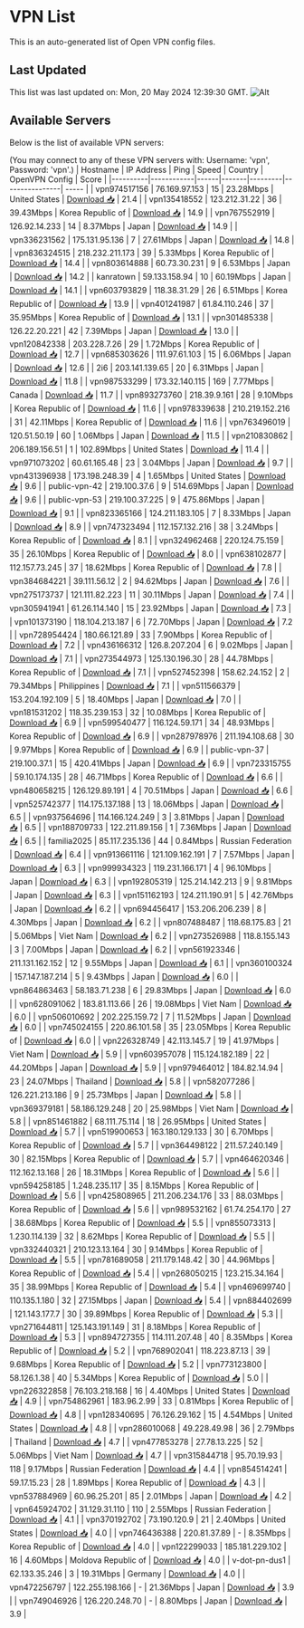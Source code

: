 # VPN List

This is an auto-generated list of Open VPN config files.

## Last Updated

This list was last updated on: Mon, 20 May 2024 12:39:30 GMT.
![Alt](https://repobeats.axiom.co/api/embed/186b98318ef1479477931607c1ad7d823f12451f.svg "Repobeats analytics image")

## Available Servers

Below is the list of available VPN servers:

(You may connect to any of these VPN servers with: Username: 'vpn', Password: 'vpn'.)
| Hostname | IP Address | Ping | Speed | Country | OpenVPN Config | Score |
|----------|------------|------|-------|---------|----------------| ----- |
| vpn974517156 | 76.169.97.153 | 15 | 23.28Mbps | United States | [Download 📥](./configs/server_0_US.ovpn) | 21.4 |
| vpn135418552 | 123.212.31.22 | 36 | 39.43Mbps | Korea Republic of | [Download 📥](./configs/server_1_KR.ovpn) | 14.9 |
| vpn767552919 | 126.92.14.233 | 14 | 8.37Mbps | Japan | [Download 📥](./configs/server_2_JP.ovpn) | 14.9 |
| vpn336231562 | 175.131.95.136 | 7 | 27.61Mbps | Japan | [Download 📥](./configs/server_3_JP.ovpn) | 14.8 |
| vpn836324515 | 218.232.211.173 | 39 | 5.33Mbps | Korea Republic of | [Download 📥](./configs/server_4_KR.ovpn) | 14.4 |
| vpn803614888 | 60.73.30.231 | 9 | 6.53Mbps | Japan | [Download 📥](./configs/server_5_JP.ovpn) | 14.2 |
| kanratown | 59.133.158.94 | 10 | 60.19Mbps | Japan | [Download 📥](./configs/server_6_JP.ovpn) | 14.1 |
| vpn603793829 | 118.38.31.29 | 26 | 6.51Mbps | Korea Republic of | [Download 📥](./configs/server_7_KR.ovpn) | 13.9 |
| vpn401241987 | 61.84.110.246 | 37 | 35.95Mbps | Korea Republic of | [Download 📥](./configs/server_8_KR.ovpn) | 13.1 |
| vpn301485338 | 126.22.20.221 | 42 | 7.39Mbps | Japan | [Download 📥](./configs/server_9_JP.ovpn) | 13.0 |
| vpn120842338 | 203.228.7.26 | 29 | 1.72Mbps | Korea Republic of | [Download 📥](./configs/server_10_KR.ovpn) | 12.7 |
| vpn685303626 | 111.97.61.103 | 15 | 6.06Mbps | Japan | [Download 📥](./configs/server_11_JP.ovpn) | 12.6 |
| 2i6 | 203.141.139.65 | 20 | 6.31Mbps | Japan | [Download 📥](./configs/server_12_JP.ovpn) | 11.8 |
| vpn987533299 | 173.32.140.115 | 169 | 7.77Mbps | Canada | [Download 📥](./configs/server_13_CA.ovpn) | 11.7 |
| vpn893273760 | 218.39.9.161 | 28 | 9.10Mbps | Korea Republic of | [Download 📥](./configs/server_14_KR.ovpn) | 11.6 |
| vpn978339638 | 210.219.152.216 | 31 | 42.11Mbps | Korea Republic of | [Download 📥](./configs/server_15_KR.ovpn) | 11.6 |
| vpn763496019 | 120.51.50.19 | 60 | 1.06Mbps | Japan | [Download 📥](./configs/server_16_JP.ovpn) | 11.5 |
| vpn210830862 | 206.189.156.51 | 1 | 102.89Mbps | United States | [Download 📥](./configs/server_17_US.ovpn) | 11.4 |
| vpn971073202 | 60.61.165.48 | 23 | 3.04Mbps | Japan | [Download 📥](./configs/server_18_JP.ovpn) | 9.7 |
| vpn431396938 | 173.198.248.39 | 4 | 1.65Mbps | United States | [Download 📥](./configs/server_19_US.ovpn) | 9.6 |
| public-vpn-42 | 219.100.37.6 | 9 | 514.69Mbps | Japan | [Download 📥](./configs/server_20_JP.ovpn) | 9.6 |
| public-vpn-53 | 219.100.37.225 | 9 | 475.86Mbps | Japan | [Download 📥](./configs/server_21_JP.ovpn) | 9.1 |
| vpn823365166 | 124.211.183.105 | 7 | 8.33Mbps | Japan | [Download 📥](./configs/server_22_JP.ovpn) | 8.9 |
| vpn747323494 | 112.157.132.216 | 38 | 3.24Mbps | Korea Republic of | [Download 📥](./configs/server_23_KR.ovpn) | 8.1 |
| vpn324962468 | 220.124.75.159 | 35 | 26.10Mbps | Korea Republic of | [Download 📥](./configs/server_24_KR.ovpn) | 8.0 |
| vpn638102877 | 112.157.73.245 | 37 | 18.62Mbps | Korea Republic of | [Download 📥](./configs/server_25_KR.ovpn) | 7.8 |
| vpn384684221 | 39.111.56.12 | 2 | 94.62Mbps | Japan | [Download 📥](./configs/server_26_JP.ovpn) | 7.6 |
| vpn275173737 | 121.111.82.223 | 11 | 30.11Mbps | Japan | [Download 📥](./configs/server_27_JP.ovpn) | 7.4 |
| vpn305941941 | 61.26.114.140 | 15 | 23.92Mbps | Japan | [Download 📥](./configs/server_28_JP.ovpn) | 7.3 |
| vpn101373190 | 118.104.213.187 | 6 | 72.70Mbps | Japan | [Download 📥](./configs/server_29_JP.ovpn) | 7.2 |
| vpn728954424 | 180.66.121.89 | 33 | 7.90Mbps | Korea Republic of | [Download 📥](./configs/server_30_KR.ovpn) | 7.2 |
| vpn436166312 | 126.8.207.204 | 6 | 9.02Mbps | Japan | [Download 📥](./configs/server_31_JP.ovpn) | 7.1 |
| vpn273544973 | 125.130.196.30 | 28 | 44.78Mbps | Korea Republic of | [Download 📥](./configs/server_32_KR.ovpn) | 7.1 |
| vpn527452398 | 158.62.24.152 | 2 | 79.34Mbps | Philippines | [Download 📥](./configs/server_33_PH.ovpn) | 7.1 |
| vpn511566379 | 153.204.192.109 | 5 | 18.40Mbps | Japan | [Download 📥](./configs/server_34_JP.ovpn) | 7.0 |
| vpn181531202 | 118.35.239.153 | 32 | 10.08Mbps | Korea Republic of | [Download 📥](./configs/server_35_KR.ovpn) | 6.9 |
| vpn599540477 | 116.124.59.171 | 34 | 48.93Mbps | Korea Republic of | [Download 📥](./configs/server_36_KR.ovpn) | 6.9 |
| vpn287978976 | 211.194.108.68 | 30 | 9.97Mbps | Korea Republic of | [Download 📥](./configs/server_37_KR.ovpn) | 6.9 |
| public-vpn-37 | 219.100.37.1 | 15 | 420.41Mbps | Japan | [Download 📥](./configs/server_38_JP.ovpn) | 6.9 |
| vpn723315755 | 59.10.174.135 | 28 | 46.71Mbps | Korea Republic of | [Download 📥](./configs/server_39_KR.ovpn) | 6.6 |
| vpn480658215 | 126.129.89.191 | 4 | 70.51Mbps | Japan | [Download 📥](./configs/server_40_JP.ovpn) | 6.6 |
| vpn525742377 | 114.175.137.188 | 13 | 18.06Mbps | Japan | [Download 📥](./configs/server_41_JP.ovpn) | 6.5 |
| vpn937564696 | 114.166.124.249 | 3 | 3.81Mbps | Japan | [Download 📥](./configs/server_42_JP.ovpn) | 6.5 |
| vpn188709733 | 122.211.89.156 | 1 | 7.36Mbps | Japan | [Download 📥](./configs/server_43_JP.ovpn) | 6.5 |
| familia2025 | 85.117.235.136 | 44 | 0.84Mbps | Russian Federation | [Download 📥](./configs/server_44_RU.ovpn) | 6.4 |
| vpn913661116 | 121.109.162.191 | 7 | 7.57Mbps | Japan | [Download 📥](./configs/server_45_JP.ovpn) | 6.3 |
| vpn999934323 | 119.231.166.171 | 4 | 96.10Mbps | Japan | [Download 📥](./configs/server_46_JP.ovpn) | 6.3 |
| vpn192805319 | 125.214.142.213 | 9 | 9.81Mbps | Japan | [Download 📥](./configs/server_47_JP.ovpn) | 6.3 |
| vpn151162193 | 124.211.190.91 | 5 | 42.76Mbps | Japan | [Download 📥](./configs/server_48_JP.ovpn) | 6.2 |
| vpn694456417 | 153.206.206.239 | 8 | 4.30Mbps | Japan | [Download 📥](./configs/server_49_JP.ovpn) | 6.2 |
| vpn807488487 | 118.68.175.83 | 21 | 5.06Mbps | Viet Nam | [Download 📥](./configs/server_50_VN.ovpn) | 6.2 |
| vpn273526988 | 118.8.155.143 | 3 | 7.00Mbps | Japan | [Download 📥](./configs/server_51_JP.ovpn) | 6.2 |
| vpn561923346 | 211.131.162.152 | 12 | 9.55Mbps | Japan | [Download 📥](./configs/server_52_JP.ovpn) | 6.1 |
| vpn360100324 | 157.147.187.214 | 5 | 9.43Mbps | Japan | [Download 📥](./configs/server_53_JP.ovpn) | 6.0 |
| vpn864863463 | 58.183.71.238 | 6 | 29.83Mbps | Japan | [Download 📥](./configs/server_54_JP.ovpn) | 6.0 |
| vpn628091062 | 183.81.113.66 | 26 | 19.08Mbps | Viet Nam | [Download 📥](./configs/server_55_VN.ovpn) | 6.0 |
| vpn506010692 | 202.225.159.72 | 7 | 11.52Mbps | Japan | [Download 📥](./configs/server_56_JP.ovpn) | 6.0 |
| vpn745024155 | 220.86.101.58 | 35 | 23.05Mbps | Korea Republic of | [Download 📥](./configs/server_57_KR.ovpn) | 6.0 |
| vpn226328749 | 42.113.145.7 | 19 | 41.97Mbps | Viet Nam | [Download 📥](./configs/server_58_VN.ovpn) | 5.9 |
| vpn603957078 | 115.124.182.189 | 22 | 44.20Mbps | Japan | [Download 📥](./configs/server_59_JP.ovpn) | 5.9 |
| vpn979464012 | 184.82.14.94 | 23 | 24.07Mbps | Thailand | [Download 📥](./configs/server_60_TH.ovpn) | 5.8 |
| vpn582077286 | 126.221.213.186 | 9 | 25.73Mbps | Japan | [Download 📥](./configs/server_61_JP.ovpn) | 5.8 |
| vpn369379181 | 58.186.129.248 | 20 | 25.98Mbps | Viet Nam | [Download 📥](./configs/server_62_VN.ovpn) | 5.8 |
| vpn851461882 | 68.111.75.114 | 18 | 26.95Mbps | United States | [Download 📥](./configs/server_63_US.ovpn) | 5.7 |
| vpn519900653 | 163.180.129.133 | 30 | 6.70Mbps | Korea Republic of | [Download 📥](./configs/server_64_KR.ovpn) | 5.7 |
| vpn364498122 | 211.57.240.149 | 30 | 82.15Mbps | Korea Republic of | [Download 📥](./configs/server_65_KR.ovpn) | 5.7 |
| vpn464620346 | 112.162.13.168 | 26 | 18.31Mbps | Korea Republic of | [Download 📥](./configs/server_66_KR.ovpn) | 5.6 |
| vpn594258185 | 1.248.235.117 | 35 | 8.15Mbps | Korea Republic of | [Download 📥](./configs/server_67_KR.ovpn) | 5.6 |
| vpn425808965 | 211.206.234.176 | 33 | 88.03Mbps | Korea Republic of | [Download 📥](./configs/server_68_KR.ovpn) | 5.6 |
| vpn989532162 | 61.74.254.170 | 27 | 38.68Mbps | Korea Republic of | [Download 📥](./configs/server_69_KR.ovpn) | 5.5 |
| vpn855073313 | 1.230.114.139 | 32 | 8.62Mbps | Korea Republic of | [Download 📥](./configs/server_70_KR.ovpn) | 5.5 |
| vpn332440321 | 210.123.13.164 | 30 | 9.14Mbps | Korea Republic of | [Download 📥](./configs/server_71_KR.ovpn) | 5.5 |
| vpn781689058 | 211.179.148.42 | 30 | 44.96Mbps | Korea Republic of | [Download 📥](./configs/server_72_KR.ovpn) | 5.4 |
| vpn268050215 | 123.215.34.164 | 35 | 38.99Mbps | Korea Republic of | [Download 📥](./configs/server_73_KR.ovpn) | 5.4 |
| vpn469699740 | 110.135.1.180 | 32 | 27.15Mbps | Japan | [Download 📥](./configs/server_74_JP.ovpn) | 5.4 |
| vpn884402699 | 121.143.177.7 | 30 | 39.89Mbps | Korea Republic of | [Download 📥](./configs/server_75_KR.ovpn) | 5.3 |
| vpn271644811 | 125.143.191.149 | 31 | 8.18Mbps | Korea Republic of | [Download 📥](./configs/server_76_KR.ovpn) | 5.3 |
| vpn894727355 | 114.111.207.48 | 40 | 8.35Mbps | Korea Republic of | [Download 📥](./configs/server_77_KR.ovpn) | 5.2 |
| vpn768902041 | 118.223.87.13 | 39 | 9.68Mbps | Korea Republic of | [Download 📥](./configs/server_78_KR.ovpn) | 5.2 |
| vpn773123800 | 58.126.1.38 | 40 | 5.34Mbps | Korea Republic of | [Download 📥](./configs/server_79_KR.ovpn) | 5.0 |
| vpn226322858 | 76.103.218.168 | 16 | 4.40Mbps | United States | [Download 📥](./configs/server_80_US.ovpn) | 4.9 |
| vpn754862961 | 183.96.2.99 | 33 | 0.81Mbps | Korea Republic of | [Download 📥](./configs/server_81_KR.ovpn) | 4.8 |
| vpn128340695 | 76.126.29.162 | 15 | 4.54Mbps | United States | [Download 📥](./configs/server_82_US.ovpn) | 4.8 |
| vpn286010068 | 49.228.49.98 | 36 | 2.79Mbps | Thailand | [Download 📥](./configs/server_83_TH.ovpn) | 4.7 |
| vpn477853278 | 27.78.13.225 | 52 | 5.06Mbps | Viet Nam | [Download 📥](./configs/server_84_VN.ovpn) | 4.7 |
| vpn315844718 | 95.70.19.93 | 118 | 9.17Mbps | Russian Federation | [Download 📥](./configs/server_85_RU.ovpn) | 4.4 |
| vpn854514241 | 59.17.15.23 | 28 | 1.89Mbps | Korea Republic of | [Download 📥](./configs/server_86_KR.ovpn) | 4.3 |
| vpn537884969 | 60.96.25.201 | 85 | 2.01Mbps | Japan | [Download 📥](./configs/server_87_JP.ovpn) | 4.2 |
| vpn645924702 | 31.129.31.110 | 110 | 2.55Mbps | Russian Federation | [Download 📥](./configs/server_88_RU.ovpn) | 4.1 |
| vpn370192702 | 73.190.120.9 | 21 | 2.40Mbps | United States | [Download 📥](./configs/server_89_US.ovpn) | 4.0 |
| vpn746436388 | 220.81.37.89 | - | 8.35Mbps | Korea Republic of | [Download 📥](./configs/server_90_KR.ovpn) | 4.0 |
| vpn122299033 | 185.181.229.102 | 16 | 4.60Mbps | Moldova Republic of | [Download 📥](./configs/server_91_MD.ovpn) | 4.0 |
| v-dot-pn-dus1 | 62.133.35.246 | 3 | 19.31Mbps | Germany | [Download 📥](./configs/server_92_DE.ovpn) | 4.0 |
| vpn472256797 | 122.255.198.166 | - | 21.36Mbps | Japan | [Download 📥](./configs/server_93_JP.ovpn) | 3.9 |
| vpn749046926 | 126.220.248.70 | - | 8.80Mbps | Japan | [Download 📥](./configs/server_94_JP.ovpn) | 3.9 |
